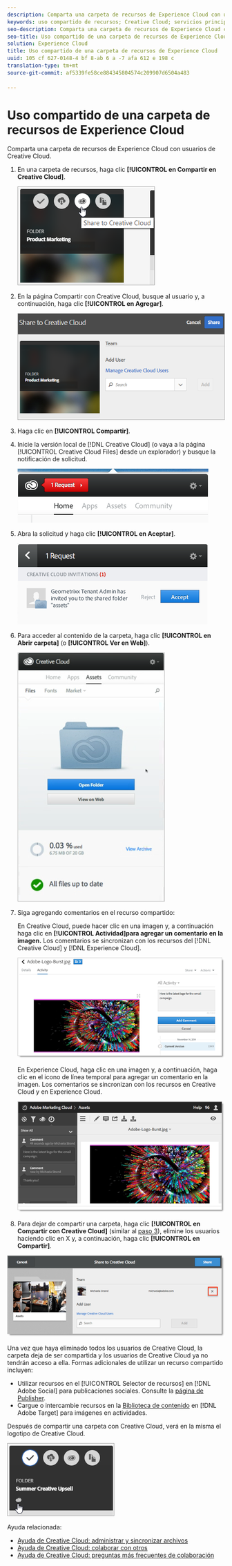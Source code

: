 ```yaml
---
description: Comparta una carpeta de recursos de Experience Cloud con usuarios de Creative Cloud.
keywords: uso compartido de recursos; Creative Cloud; servicios principales
seo-description: Comparta una carpeta de recursos de Experience Cloud con usuarios de Creative Cloud.
seo-title: Uso compartido de una carpeta de recursos de Experience Cloud
solution: Experience Cloud
title: Uso compartido de una carpeta de recursos de Experience Cloud
uuid: 105 cf 627-0148-4 bf 8-ab 6 a -7 afa 612 e 198 c
translation-type: tm+mt
source-git-commit: af5339fe58ce884345804574c209907d6504a483

---
```



# Uso compartido de una carpeta de recursos de Experience Cloud

Comparta una carpeta de recursos de Experience Cloud con usuarios de Creative Cloud.

1. En una carpeta de recursos, haga clic **[!UICONTROL en Compartir en Creative Cloud]**.

   ![Resultado de paso](assets/asset-share-cc.png)
1. En la página Compartir con Creative Cloud, busque al usuario y, a continuación, haga clic **[!UICONTROL en Agregar]**.

   ![](assets/asset-share-cc-page.png)

1. Haga clic en **[!UICONTROL Compartir]**.
1. Inicie la versión local de [!DNL Creative Cloud] (o vaya a la página [!UICONTROL Creative Cloud Files] desde un explorador) y busque la notificación de solicitud.

   ![](assets/cc_share_request.png)
1. Abra la solicitud y haga clic **[!UICONTROL en Aceptar]**.

   ![Resultado de paso](assets/cc_share_accept.png)
1. Para acceder al contenido de la carpeta, haga clic **[!UICONTROL en Abrir carpeta]** (o **[!UICONTROL Ver en Web]**).

   ![Resultado de paso](assets/creative_cloud_open_folder.png)
1. Siga agregando comentarios en el recurso compartido:

   En Creative Cloud, puede hacer clic en una imagen y, a continuación haga clic en **[!UICONTROL Actividad]para agregar un comentario en la imagen.** Los comentarios se sincronizan con los recursos del [!DNL Creative Cloud] y [!DNL Experience Cloud].

   ![](assets/asset_comment_cc.png)

   En Experience Cloud, haga clic en una imagen y, a continuación, haga clic en el icono de línea temporal para agregar un comentario en la imagen. Los comentarios se sincronizan con los recursos en Creative Cloud y en Experience Cloud.

   ![](assets/asset_comment_mac.png)

1. Para dejar de compartir una carpeta, haga clic **[!UICONTROL en Compartir con Creative Cloud]** (similar al [paso 3](../experience-cloud-assets/t-share-creative-cloud.md#step_BA17CFA185284641A9B878BA29551996)), elimine los usuarios haciendo clic en X y, a continuación, haga clic **[!UICONTROL en Compartir]**.

![](assets/asset_remove_user.png)

Una vez que haya eliminado todos los usuarios de Creative Cloud, la carpeta deja de ser compartida y los usuarios de Creative Cloud ya no tendrán acceso a ella.
Formas adicionales de utilizar un recurso compartido incluyen:

* Utilizar recursos en el [!UICONTROL Selector de recursos] en [!DNL Adobe Social] para publicaciones sociales. Consulte la [página de Publisher](https://marketing.adobe.com/resources/help/en_US/social/?f=c_pub_publisher).
* Cargue o intercambie recursos en la [Biblioteca de contenido](https://marketing.adobe.com/resources/help/en_US/target/target/?f=c_manage_content) en [!DNL Adobe Target] para imágenes en actividades.

Después de compartir una carpeta con Creative Cloud, verá en la misma el logotipo de Creative Cloud.

![](assets/asset-cc-logo.png)

Ayuda relacionada:

* [Ayuda de Creative Cloud: administrar y sincronizar archivos](https://helpx.adobe.com/creative-cloud/help/sync-files.html)
* [Ayuda de Creative Cloud: colaborar con otros](https://helpx.adobe.com/creative-cloud/help/collaboration.html)
* [Ayuda de Creative Cloud: preguntas más frecuentes de colaboración](https://helpx.adobe.com/creative-cloud/help/collaboration-faq.html)
